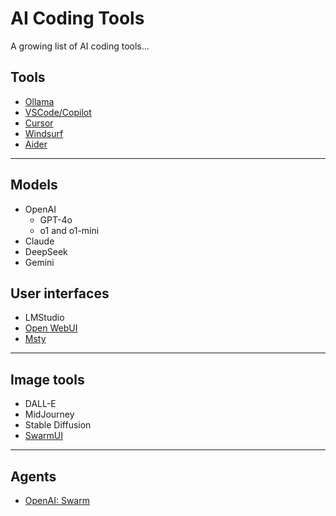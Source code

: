 # AI Coding Tools

A growing list of AI coding tools...

## Tools 

* [Ollama](https://ollama.com/)
* [VSCode/Copilot](https://visualstudio.microsoft.com/github-copilot/)
* [Cursor](https://www.cursor.com/)
* [Windsurf](https://codeium.com/windsurf)
* [Aider](https://aider.chat/)
 
***

## Models

* OpenAI
  * GPT-4o
  * o1 and o1-mini
* Claude
* DeepSeek
* Gemini

## User interfaces 

* LMStudio
* [Open WebUI](https://docs.openwebui.com)
* [Msty](https://msty.app/)

***

## Image tools 

* DALL-E
* MidJourney
* Stable Diffusion
* [SwarmUI](https://github.com/mcmonkeyprojects/SwarmUI?tab=readme-ov-file#installing-on-windows)

***

## Agents 

* [OpenAI: Swarm](https://github.com/openai/swarm)


